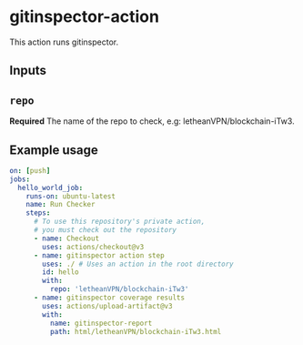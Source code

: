 # gitinspector-action

This action runs gitinspector.

## Inputs

## `repo`

**Required** The name of the repo to check, e.g: letheanVPN/blockchain-iTw3.


## Example usage

```yaml
on: [push]
jobs:
  hello_world_job:
    runs-on: ubuntu-latest
    name: Run Checker
    steps:
      # To use this repository's private action,
      # you must check out the repository
      - name: Checkout
        uses: actions/checkout@v3
      - name: gitinspector action step
        uses: ./ # Uses an action in the root directory
        id: hello
        with:
          repo: 'letheanVPN/blockchain-iTw3'
      - name: gitinspector coverage results
        uses: actions/upload-artifact@v3
        with:
          name: gitinspector-report
          path: html/letheanVPN/blockchain-iTw3.html
```
